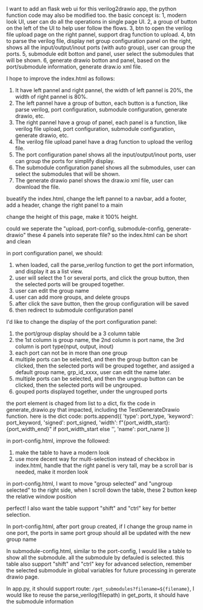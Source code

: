 I want to add an flask web ui for this verilog2drawio app, the python function code may also be modified too. the basic concept is:
 1, modern look UI, user can do all the operations in single page UI.
 2, a group of button on the left of the UI to help user follow the flows.
 3, btn to open the verilog file upload page on the right pannel, support drag function to upload.
 4, btn to parse the verilog file, display net group configuration panel on the right, shows all the input/output/inout ports (with auto group), user can group the ports.
 5, submodule edit botton and panel, user select the submodules that will be shown.
 6, generate drawio botton and panel,  based on the port/submodule information, generate draw.io xml file. 


 I hope to improve the index.html as follows:
 1. It have left pannel and right pannel, the width of left pannel is 20%, the width of right pannel is 80%.
 2. The left pannel have a group of button, each button is a function, like parse verilog, port configuration, submodule configuration, generate drawio, etc.
 3. The right pannel have a group of panel, each panel is a function, like verilog file upload, port configuration, submodule configuration, generate drawio, etc.
 4. The verilog file upload panel have a drag function to upload the verilog file.
 5. The port configuration panel shows all the input/output/inout ports, user can group the ports for simplify display.
 6. The submodule configuration panel shows all the submodules, user can select the submodules that will be shown.
 7. The generate drawio panel shows the draw.io xml file, user can download the file.


 bueatify the index.html, change the left pannel to a navbar, add a footer, add a header, change the right panel to a main

 change the height of this page, make it 100% height.

 could we seperate the "upload, port-config, submodule-config, generate-drawio" these 4 panels into seperate file? so the index.html can be short and clean

 in port configuration panel, we should:
 1. when loaded, call the parse_verilog function to get the port information, and display it as a list view.
 2. user will select the 1 or several ports, and click the group button, then the selected ports will be grouped together.
 3. user can edit the group name
 4. user can add more groups, and delete groups
 5. after click the save button, then the group configuration will be saved
 6. then redirect to submodule configuration panel

I'd like to change the display of the port configuration panel:
1. the port/group display should be a 3 column table
2. the 1st column is group name, the 2nd column is port name, the 3rd column is port type(nput, output, inout)
3. each port can not be in more than one group
4. multiple ports can be selected, and then the group button can be clicked, then the selected ports will be grouped together, and assiged a default group name, grp_id_xxxx, user can edit the name later.
5. multiple ports can be selected, and then the ungroup button can be clicked, then the selected ports will be ungrouped.
6. gouped ports displayed together, under the ungrouped ports

the port element is chaged from list to a dict, fix the code in generate_drawio.py that impacted, including the TestGenerateDrawio function. 
here is the dict code:
            ports.append({
                'type': port_type,
                'keyword': port_keyword,
                'signed': port_signed,
                'width': f"{port_width_start}:{port_width_end}" if port_width_start else '',
                'name': port_name
            })

in port-config.html, improve the followed:
1. make the table to have a modern look
2. use more decent way for multi-selection instead of checkbox
in index.html, handle that the right panel is very tall, may be a scroll bar is needed, make it morden look

in port-config.html, I want to move "group selected" and "ungroup selected" to the right side, when I scroll down the table, these 2 button keep the relative window position

perfect! I also want the table support "shift" and "ctrl" key for better selection.

In port-config.html, after port group created, if I change the group name in one port, the ports in same port group should all be updated with the new group name

In submodule-config.html, similar to the port-config, I would like a table to show all the submodule. all the submodule by defauled is selected. this table also support "shift" and "ctrl" key for advanced selection, remember the selected submodule in global variables for future processing in gererate drawio page.

In app.py, it should support route: `/get_submodules?filename=${filename}`, I would like to reuse the parse_verilog(filepath) in get_ports, it should have the submodule information